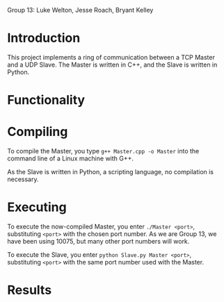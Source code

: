 Group 13: Luke Welton, Jesse Roach, Bryant Kelley

# Introduction
This project implements a ring of communication between a TCP Master and a UDP Slave.
The Master is written in C++, and the Slave is written in Python.

# Functionality

# Compiling
To compile the Master, you type `g++ Master.cpp -o Master` into the command line of a Linux machine with G++.

As the Slave is written in Python, a scripting language, no compilation is necessary.

# Executing
To execute the now-compiled Master, you enter `./Master <port>`, substituting `<port>` with the chosen port number.
As we are Group 13, we have been using 10075, but many other port numbers will work.

To execute the Slave, you enter `python Slave.py Master <port>`, substituting `<port>` with the same port number used with the Master.

# Results
